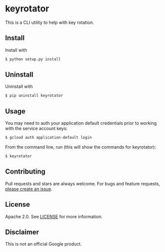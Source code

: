# keyrotator
This is a CLI utility to help with key rotation.

## Install

Install with

```sh
$ python setup.py install
```

## Uninstall

Uninstall with

```sh
$ pip uninstall keyrotator
```

## Usage

You may need to auth your application default credentials prior to working with the service account keys:

```sh
$ gcloud auth application-default login
```

From the command line, run (this will show the commands for keyrotator):

```sh
$ keyrotator
```

## Contributing

Pull requests and stars are always welcome. For bugs and feature requests,
[please create an issue](https://github.com/GoogleCloudPlatform).

## License

Apache 2.0. See [LICENSE]() for more information.

## Disclaimer

This is not an official Google product.
